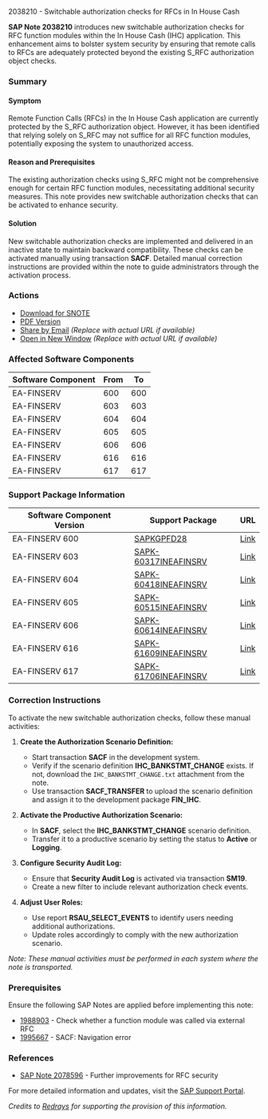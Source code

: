 2038210 - Switchable authorization checks for RFCs in In House Cash

**SAP Note 2038210** introduces new switchable authorization checks for RFC function modules within the In House Cash (IHC) application. This enhancement aims to bolster system security by ensuring that remote calls to RFCs are adequately protected beyond the existing S_RFC authorization object checks.

### Summary

#### Symptom
Remote Function Calls (RFCs) in the In House Cash application are currently protected by the S_RFC authorization object. However, it has been identified that relying solely on S_RFC may not suffice for all RFC function modules, potentially exposing the system to unauthorized access.

#### Reason and Prerequisites
The existing authorization checks using S_RFC might not be comprehensive enough for certain RFC function modules, necessitating additional security measures. This note provides new switchable authorization checks that can be activated to enhance security.

#### Solution
New switchable authorization checks are implemented and delivered in an inactive state to maintain backward compatibility. These checks can be activated manually using transaction **SACF**. Detailed manual correction instructions are provided within the note to guide administrators through the activation process.

### Actions
- [Download for SNOTE](https://notesdownloads.sap.com/note/0040000012116292017)
- [PDF Version](https://me.sap.com/sap/support/sfm/notes/print/0002038210?language=en-US&token=D70C87EB90D04A5191210766E95B50F4)
- [Share by Email](https://me.sap.com) *(Replace with actual URL if available)*
- [Open in New Window](https://me.sap.com) *(Replace with actual URL if available)*

### Affected Software Components

| Software Component | From | To |
|--------------------|------|----|
| EA-FINSERV         | 600  | 600|
| EA-FINSERV         | 603  | 603|
| EA-FINSERV         | 604  | 604|
| EA-FINSERV         | 605  | 605|
| EA-FINSERV         | 606  | 606|
| EA-FINSERV         | 616  | 616|
| EA-FINSERV         | 617  | 617|

### Support Package Information

| Software Component Version | Support Package | URL |
|----------------------------|-----------------|-----|
| EA-FINSERV 600             | [SAPKGPFD28](https://me.sap.com/supportpackage/SAPKGPFD28) | [Link](https://me.sap.com/supportpackage/SAPKGPFD28) |
| EA-FINSERV 603             | [SAPK-60317INEAFINSRV](https://me.sap.com/supportpackage/SAPK-60317INEAFINSRV) | [Link](https://me.sap.com/supportpackage/SAPK-60317INEAFINSRV) |
| EA-FINSERV 604             | [SAPK-60418INEAFINSRV](https://me.sap.com/supportpackage/SAPK-60418INEAFINSRV) | [Link](https://me.sap.com/supportpackage/SAPK-60418INEAFINSRV) |
| EA-FINSERV 605             | [SAPK-60515INEAFINSRV](https://me.sap.com/supportpackage/SAPK-60515INEAFINSRV) | [Link](https://me.sap.com/supportpackage/SAPK-60515INEAFINSRV) |
| EA-FINSERV 606             | [SAPK-60614INEAFINSRV](https://me.sap.com/supportpackage/SAPK-60614INEAFINSRV) | [Link](https://me.sap.com/supportpackage/SAPK-60614INEAFINSRV) |
| EA-FINSERV 616             | [SAPK-61609INEAFINSRV](https://me.sap.com/supportpackage/SAPK-61609INEAFINSRV) | [Link](https://me.sap.com/supportpackage/SAPK-61609INEAFINSRV) |
| EA-FINSERV 617             | [SAPK-61706INEAFINSRV](https://me.sap.com/supportpackage/SAPK-61706INEAFINSRV) | [Link](https://me.sap.com/supportpackage/SAPK-61706INEAFINSRV) |

### Correction Instructions
To activate the new switchable authorization checks, follow these manual activities:

1. **Create the Authorization Scenario Definition:**
   - Start transaction **SACF** in the development system.
   - Verify if the scenario definition **IHC_BANKSTMT_CHANGE** exists. If not, download the `IHC_BANKSTMT_CHANGE.txt` attachment from the note.
   - Use transaction **SACF_TRANSFER** to upload the scenario definition and assign it to the development package **FIN_IHC**.

2. **Activate the Productive Authorization Scenario:**
   - In **SACF**, select the **IHC_BANKSTMT_CHANGE** scenario definition.
   - Transfer it to a productive scenario by setting the status to **Active** or **Logging**.

3. **Configure Security Audit Log:**
   - Ensure that **Security Audit Log** is activated via transaction **SM19**.
   - Create a new filter to include relevant authorization check events.

4. **Adjust User Roles:**
   - Use report **RSAU_SELECT_EVENTS** to identify users needing additional authorizations.
   - Update roles accordingly to comply with the new authorization scenario.

*Note: These manual activities must be performed in each system where the note is transported.*

### Prerequisites
Ensure the following SAP Notes are applied before implementing this note:

- [1988903](https://me.sap.com/notes/1988903) - Check whether a function module was called via external RFC
- [1995667](https://me.sap.com/notes/1995667) - SACF: Navigation error

### References
- [SAP Note 2078596](https://me.sap.com/notes/2078596) - Further improvements for RFC security

For more detailed information and updates, visit the [SAP Support Portal](https://me.sap.com/).

*Credits to [Redrays](https://redrays.io) for supporting the provision of this information.*